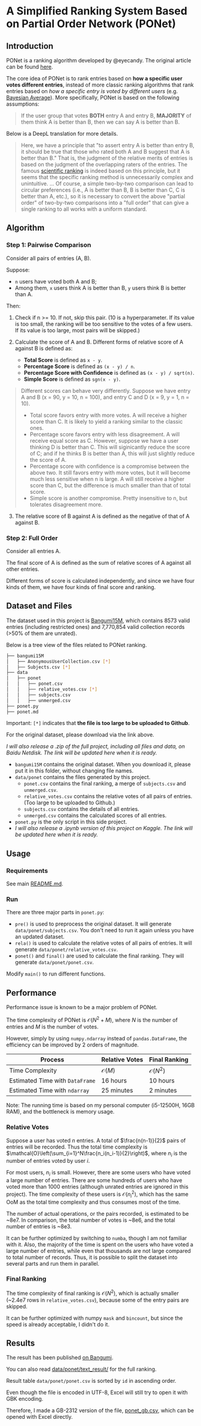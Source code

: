 # A Simplified Ranking System Based on Partial Order Network (PONet)

## Introduction

PONet is a ranking algorithm developed by @eyecandy. The original article can be found [here](https://bgm.tv/group/topic/371075).

The core idea of PONet is to rank entries based on **how a specific user votes different entries**, instead of more classic ranking algorithms that rank entries based on *how a specific entry is voted by different users* (e.g. [Bayesian Average](https://en.wikipedia.org/wiki/Bayesian_average)). More specifically, PONet is based on the following assumptions:

> If the user group that votes **BOTH** entry A and entry B,
> **MAJORITY** of them think A is better than B,
> then we can say A is better than B.

Below is a DeepL translation for more details.

> Here, we have a principle that "to assert entry A is better than entry B, it should be true that those who rated both A and B suggest that A is better than B." That is, the judgment of the relative merits of entries is based on the judgment of the overlapping raters of the entries.
> The famous [scientific ranking](https://bgm.tv/group/topic/337638) is indeed based on this principle, but it seems that the specific ranking method is unnecessarily complex and unintuitive.
> ...
> Of course, a simple two-by-two comparison can lead to circular preferences (i.e., A is better than B, B is better than C, C is better than A, etc.), so it is necessary to convert the above "partial order" of two-by-two comparisons into a "full order" that can give a single ranking to all works with a uniform standard.

<!--

那么，怎样来解决这一矛盾呢？在此，我们有一个原则，即“判断作品甲优于作品乙的依据，应当是同时给作品甲和乙评分的群体认为作品甲优于作品乙。”亦即，依据作品间重叠评分者的判断来判断作品之间的相对优劣。著名的“科学排名”的确就是根据这一原则来的，但似乎具体的排序方法又不必要地复杂了，以至于失之直观。作为更简单易懂的科学排名的一项测试，楼主利用了@Oalvay 提供的2021年2月份记录的Bangumi 全用户动画评分数据计算出了一个排行榜。同时鸣谢@Trim21 提供的 Bangumi Archive 数据，用于将作品 ID 与作品标题进行匹配。当然，单纯的两两比较会导致循环偏好的现象（即甲优于乙，乙优于丙，丙又优于甲等）的产生，因此有必要以统一的标准将上述两两比较的“偏序”转化为可以给所有作品一个单一排名的“全序”。具体算法如下。

-->

## Algorithm

### Step 1: Pairwise Comparison

Consider all pairs of entries (A, B).

Suppose:

- `n` users have voted both A and B;
- Among them, `x` users think A is better than B, `y` users think B is better than A.

Then:

1. Check if n >= 10. If not, skip this pair. (10 is a hyperparameter. If its value is too small, the ranking will be too sensitive to the votes of a few users. If its value is too large, most pairs will be skipped.)

2. Calculate the score of A and B. Different forms of relative score of A against B is defined as:
    - **Total Score** is defined as `x - y`.
    - **Percentage Score** is defined as `(x - y) / n`.
    - **Percentage Score with Confidence** is defined as `(x - y) / sqrt(n)`.
    - **Simple Score** is defined as `sgn(x - y)`.

> Different scores can behave very differently. Suppose we have entry A and B (x = 90, y = 10, n = 100), and entry C and D (x = 9, y = 1, n = 10).
> - Total score favors entry with more votes. A will receive a higher score than C. It is likely to yield a ranking similar to the classic ones.
> - Percentage score favors entry with less disagreement. A will receive equal score as C. However, suppose we have a user thinking D is better than C. This will siginicantly reduce the score of C; and if he thinks B is better than A, this will just slightly reduce the score of A.
> - Percentage score with confidence is a compromise between the above two. It still favors entry with more votes, but it will become much less sensitive when n is large. A will still receive a higher score than C, but the difference is much smaller than that of total score.
> - Simple score is another compromise. Pretty insensitive to n, but tolerates disagreement more.

3. The relative score of B against A is defined as the negative of that of A against B.

### Step 2: Full Order

Consider all entries A.

The final score of A is defined as the sum of relative scores of A against all other entries.

Different forms of score is calculated independently, and since we have four kinds of them, we have four kinds of final score and ranking.

## Dataset and Files

The dataset used in this project is [Bangumi15M](https://www.kaggle.com/datasets/klion23/bangumi15m), which contains 8573 valid entries (including restricted ones) and 7,770,854 valid collection records (>50% of them are unrated).

Below is a tree view of the files related to PONet ranking.

```bash
├── bangumi15M
│   ├── AnonymousUserCollection.csv [*]
│   ├── Subjects.csv [*]
├── data
│   ├── ponet
│   │   ├── ponet.csv
│   │   ├── relative_votes.csv [*]
│   │   ├── subjects.csv
│   │   ├── unmerged.csv
├── ponet.py
├── ponet.md
```

Important: `[*]` indicates that **the file is too large to be uploaded to Github**.

For the original dataset, please download via the link above.

*I will also release a .zip of the full project, including all files and data, on Baidu Netdisk. The link will be updated here when it is ready.*

- `bangumi15M` contains the original dataset. When you download it, please put it in this folder, without changing file names.
- `data/ponet` contains the files generated by this project.
    - `ponet.csv` contains the final ranking, a merge of `subjects.csv` and `unmerged.csv`.
    - `relative_votes.csv` contains the relative votes of all pairs of entries. (Too large to be uploaded to Github.)
    - `subjects.csv` contains the details of all entries.
    - `unmerged.csv` contains the calculated scores of all entries.
- `ponet.py` is the only script in this side project.
- *I will also release a .ipynb version of this project on Kaggle. The link will be updated here when it is ready.*

## Usage

### Requirements

See main [README.md](README.md#Requirements).

### Run

There are three major parts in `ponet.py`:
- `pre()` is used to preprocess the original dataset. It will generate `data/ponet/subjects.csv`. You don't need to run it again unless you have an updated dataset.
- `rela()` is used to calculate the relative votes of all pairs of entries. It will generate `data/ponet/relative_votes.csv`.
- `ponet()` and `final()` are used to calculate the final ranking. They will generate `data/ponet/ponet.csv`.

Modify `main()` to run different functions.

## Performance

Performance issue is known to be a major problem of PONet.

The time complexity of PONet is $\mathcal{O}(N^2+M)$, where $N$ is the number of entries and $M$ is the number of votes.

However, simply by using `numpy.ndarray` instead of `pandas.DataFrame`, the efficiency can be improved by 2 orders of magnitude.

| Process | Relative Votes | Final Ranking |
| --- | --- | --- |
| Time Complexity | $\mathcal{O}(M)$ | $\mathcal{O}(N^2)$ |
| Estimated Time with `DataFrame` | 16 hours | 10 hours |
| Estimated Time with `ndarray` | 25 minutes | 2 minutes |

Note: The running time is based on my personal computer (i5-12500H, 16GB RAM), and the bottleneck is memory usage.

### Relative Votes

Suppose a user has voted $n$ entries. A total of $\frac{n(n-1)}{2}$ pairs of entries will be recorded. Thus the total time complexity is $\mathcal{O}\left(\sum_{i=1}^N\frac{n_i(n_i-1)}{2}\right)$, where $n_i$ is the number of entries voted by user $i$.

For most users, $n_i$ is small. However, there are some users who have voted a large number of entries. There are some hundreds of users who have voted more than 1000 entries (although unrated entries are ignored in this project). The time complexity of these users is $\mathcal{O}(n_i^2)$, which has the same OoM as the total time complexity and thus consumes most of the time.

The number of actual operations, or the pairs recorded, is estimated to be ~8e7. In comparison, the total number of votes is ~8e6, and the total number of entries is ~8e3.

It can be further optimized by switching to `numba`, though I am not familiar with it. Also, the majority of the time is spent on the users who have voted a large number of entries, while even that thousands are not large compared to total number of records. Thus, it is possible to split the dataset into several parts and run them in parallel.

### Final Ranking

The time complexity of final ranking is $\mathcal{O}(N^2)$, which is actually smaller (~2.4e7 rows in `relative_votes.csv`), because some of the entry pairs are skipped.

It can be further optimized with numpy `mask` and `bincount`, but since the speed is already acceptable, I didn't do it.

## Results

The result has been published [on Bangumi](https://bgm.tv/group/topic/382497).

You can also read [data/ponet/text_result/](data/ponet/text_result/) for the full ranking.

Result table `data/ponet/ponet.csv` is sorted by `id` in ascending order.

Even though the file is encoded in UTF-8, Excel will still try to open it with GBK encoding.

Therefore, I made a GB-2312 version of the file, [ponet_gb.csv](data/ponet/ponet_gb.csv), which can be opened with Excel directly.
